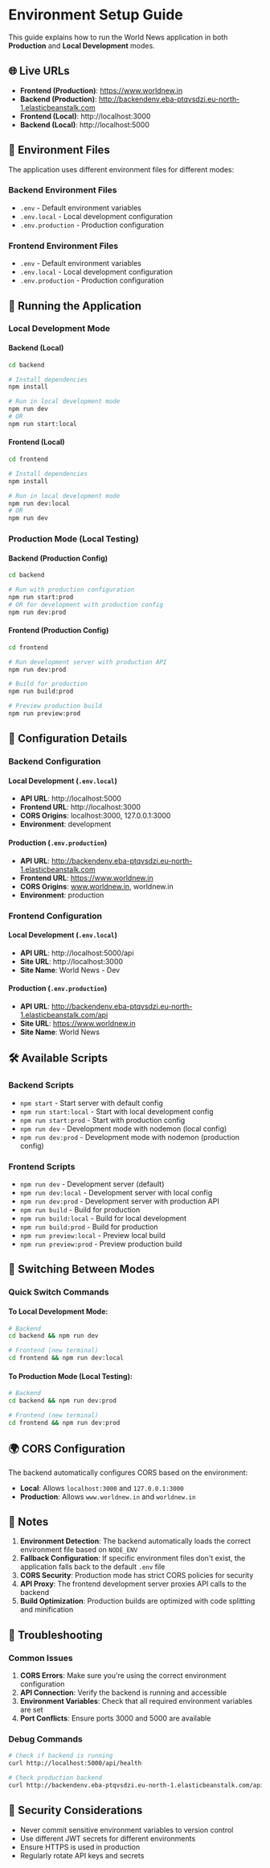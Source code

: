 # Environment Setup Guide

This guide explains how to run the World News application in both **Production** and **Local Development** modes.

## 🌐 Live URLs

- **Frontend (Production)**: https://www.worldnew.in
- **Backend (Production)**: http://backendenv.eba-ptqvsdzi.eu-north-1.elasticbeanstalk.com
- **Frontend (Local)**: http://localhost:3000
- **Backend (Local)**: http://localhost:5000

## 📁 Environment Files

The application uses different environment files for different modes:

### Backend Environment Files
- `.env` - Default environment variables
- `.env.local` - Local development configuration
- `.env.production` - Production configuration

### Frontend Environment Files
- `.env` - Default environment variables
- `.env.local` - Local development configuration
- `.env.production` - Production configuration

## 🚀 Running the Application

### Local Development Mode

#### Backend (Local)
```bash
cd backend

# Install dependencies
npm install

# Run in local development mode
npm run dev
# OR
npm run start:local
```

#### Frontend (Local)
```bash
cd frontend

# Install dependencies
npm install

# Run in local development mode
npm run dev:local
# OR
npm run dev
```

### Production Mode (Local Testing)

#### Backend (Production Config)
```bash
cd backend

# Run with production configuration
npm run start:prod
# OR for development with production config
npm run dev:prod
```

#### Frontend (Production Config)
```bash
cd frontend

# Run development server with production API
npm run dev:prod

# Build for production
npm run build:prod

# Preview production build
npm run preview:prod
```

## 🔧 Configuration Details

### Backend Configuration

#### Local Development (`.env.local`)
- **API URL**: http://localhost:5000
- **Frontend URL**: http://localhost:3000
- **CORS Origins**: localhost:3000, 127.0.0.1:3000
- **Environment**: development

#### Production (`.env.production`)
- **API URL**: http://backendenv.eba-ptqvsdzi.eu-north-1.elasticbeanstalk.com
- **Frontend URL**: https://www.worldnew.in
- **CORS Origins**: www.worldnew.in, worldnew.in
- **Environment**: production

### Frontend Configuration

#### Local Development (`.env.local`)
- **API URL**: http://localhost:5000/api
- **Site URL**: http://localhost:3000
- **Site Name**: World News - Dev

#### Production (`.env.production`)
- **API URL**: http://backendenv.eba-ptqvsdzi.eu-north-1.elasticbeanstalk.com/api
- **Site URL**: https://www.worldnew.in
- **Site Name**: World News

## 🛠️ Available Scripts

### Backend Scripts
- `npm start` - Start server with default config
- `npm run start:local` - Start with local development config
- `npm run start:prod` - Start with production config
- `npm run dev` - Development mode with nodemon (local config)
- `npm run dev:prod` - Development mode with nodemon (production config)

### Frontend Scripts
- `npm run dev` - Development server (default)
- `npm run dev:local` - Development server with local config
- `npm run dev:prod` - Development server with production API
- `npm run build` - Build for production
- `npm run build:local` - Build for local development
- `npm run build:prod` - Build for production
- `npm run preview:local` - Preview local build
- `npm run preview:prod` - Preview production build

## 🔄 Switching Between Modes

### Quick Switch Commands

#### To Local Development Mode:
```bash
# Backend
cd backend && npm run dev

# Frontend (new terminal)
cd frontend && npm run dev:local
```

#### To Production Mode (Local Testing):
```bash
# Backend
cd backend && npm run dev:prod

# Frontend (new terminal)
cd frontend && npm run dev:prod
```

## 🌍 CORS Configuration

The backend automatically configures CORS based on the environment:

- **Local**: Allows `localhost:3000` and `127.0.0.1:3000`
- **Production**: Allows `www.worldnew.in` and `worldnew.in`

## 📝 Notes

1. **Environment Detection**: The backend automatically loads the correct environment file based on `NODE_ENV`
2. **Fallback Configuration**: If specific environment files don't exist, the application falls back to the default `.env` file
3. **CORS Security**: Production mode has strict CORS policies for security
4. **API Proxy**: The frontend development server proxies API calls to the backend
5. **Build Optimization**: Production builds are optimized with code splitting and minification

## 🚨 Troubleshooting

### Common Issues

1. **CORS Errors**: Make sure you're using the correct environment configuration
2. **API Connection**: Verify the backend is running and accessible
3. **Environment Variables**: Check that all required environment variables are set
4. **Port Conflicts**: Ensure ports 3000 and 5000 are available

### Debug Commands

```bash
# Check if backend is running
curl http://localhost:5000/api/health

# Check production backend
curl http://backendenv.eba-ptqvsdzi.eu-north-1.elasticbeanstalk.com/api/health
```

## 🔐 Security Considerations

- Never commit sensitive environment variables to version control
- Use different JWT secrets for different environments
- Ensure HTTPS is used in production
- Regularly rotate API keys and secrets